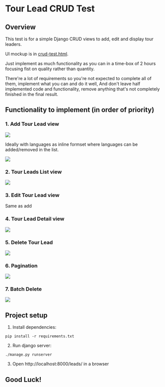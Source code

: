 # Tour Lead CRUD Test

## Overview

This test is for a simple Django CRUD views to add, edit and display tour leaders.

UI mockup is in [crud-test.html](crud-test.html).

Just implement as much functionality as you can in a time-box of 2 hours focusing fist on quality rather than quantity.

There're a lot of requirements so you're not expected to complete all of them, implement what you can and do it well,
And don't leave half implemented code and functionality, remove anything that's not completely finished in the final result.

## Functionality to implement (in order of priority)

### 1. Add Tour Lead view

![](https://www.evernote.com/l/AHR6kVOimNhEAptuqzsASeKXsCVHHXON5VwB/image.png)

Ideally with languages as inline formset where languages can be added/removed in the list.

![](https://www.evernote.com/l/AHSY8s1byANBk7YjdpsjcLT9dkai28MYDcwB/image.png)

### 2. Tour Leads List view

![](https://www.evernote.com/l/AHRlRb8RWsxI4ZfsCMdDawIptRNdWTCOtD0B/image.png)

### 3. Edit Tour Lead view

Same as add

### 4. Tour Lead Detail view

![](https://www.evernote.com/l/AHSPFjRgvBROzamFG2_cvifetmFCZ-6CTgoB/image.png)

### 5. Delete Tour Lead

![](https://www.evernote.com/l/AHTpOW13eelOX44ZWOaG8psPjLFeGKvKUvYB/image.png)

### 6. Pagination

![](https://www.evernote.com/l/AHQPkBVV1X5DaaiUWL0TaQTHeU6DyIzbuqsB/image.png)

### 7. Batch Delete

![](https://www.evernote.com/l/AHSsX1ZWe5hC2piuYM7Yk5rQJGBkwTujGNcB/image.png)

## Project setup

1. Install dependencies:

```
pip install -r requirements.txt
```

2. Run django server:

```
./manage.py runserver
```

3. Open http://localhost:8000/leads/ in a browser

## Good Luck!
